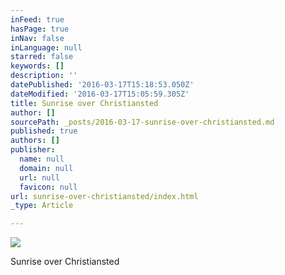 ```yaml
---
inFeed: true
hasPage: true
inNav: false
inLanguage: null
starred: false
keywords: []
description: ''
datePublished: '2016-03-17T15:18:53.050Z'
dateModified: '2016-03-17T15:05:59.305Z'
title: Sunrise over Christiansted
author: []
sourcePath: _posts/2016-03-17-sunrise-over-christiansted.md
published: true
authors: []
publisher:
  name: null
  domain: null
  url: null
  favicon: null
url: sunrise-over-christiansted/index.html
_type: Article

---
```

![](https://the-grid-user-content.s3-us-west-2.amazonaws.com/37da8912-9a02-409f-87fe-0bdf7b3accfe.jpg)

Sunrise over Christiansted